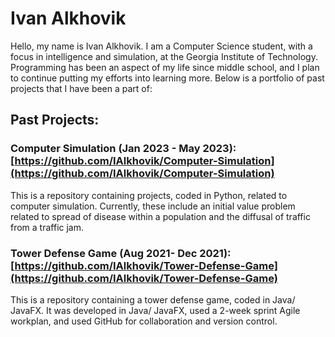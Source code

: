 # Ivan Alkhovik

Hello, my name is Ivan Alkhovik. I am a Computer Science student, with a focus in intelligence and simulation, at the Georgia Institute of Technology. Programming has been an aspect of my life since middle school, and I plan to continue putting my efforts into learning more. Below is a portfolio of past projects that I have been a part of:

## Past Projects:

### Computer Simulation (Jan 2023 - May 2023): [https://github.com/IAlkhovik/Computer-Simulation](https://github.com/IAlkhovik/Computer-Simulation)

This is a repository containing projects, coded in Python, related to computer simulation. Currently, these include an initial value problem related to spread of disease within a population and the diffusal of traffic from a traffic jam.

### Tower Defense Game (Aug 2021- Dec 2021): [https://github.com/IAlkhovik/Tower-Defense-Game](https://github.com/IAlkhovik/Tower-Defense-Game)

This is a repository containing a tower defense game, coded in Java/ JavaFX. It was developed in Java/ JavaFX, used a 2-week sprint Agile workplan, and used GitHub for collaboration and version control.

